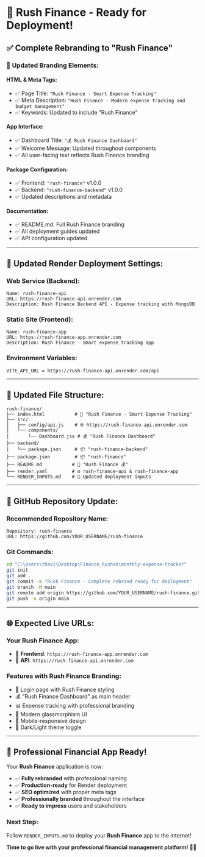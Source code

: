 # 🏦 Rush Finance - Ready for Deployment! 

## ✅ Complete Rebranding to "Rush Finance"

### 🎯 **Updated Branding Elements:**

#### **HTML & Meta Tags:**
- ✅ Page Title: `"Rush Finance - Smart Expense Tracking"`
- ✅ Meta Description: `"Rush Finance - Modern expense tracking and budget management"`
- ✅ Keywords: Updated to include "Rush Finance"

#### **App Interface:**
- ✅ Dashboard Title: `"💰 Rush Finance Dashboard"`
- ✅ Welcome Message: Updated throughout components
- ✅ All user-facing text reflects Rush Finance branding

#### **Package Configuration:**
- ✅ Frontend: `"rush-finance"` v1.0.0
- ✅ Backend: `"rush-finance-backend"` v1.0.0
- ✅ Updated descriptions and metadata

#### **Documentation:**
- ✅ README.md: Full Rush Finance branding
- ✅ All deployment guides updated
- ✅ API configuration updated

---

## 🚀 **Updated Render Deployment Settings:**

### **Web Service (Backend):**
```
Name: rush-finance-api
URL: https://rush-finance-api.onrender.com
Description: Rush Finance Backend API - Expense tracking with MongoDB
```

### **Static Site (Frontend):**
```
Name: rush-finance-app  
URL: https://rush-finance-app.onrender.com
Description: Rush Finance - Smart expense tracking app
```

### **Environment Variables:**
```
VITE_API_URL = https://rush-finance-api.onrender.com/api
```

---

## 📁 **Updated File Structure:**
```
rush-finance/
├── index.html           # 🏦 "Rush Finance - Smart Expense Tracking"
├── src/
│   ├── config/api.js    # 🌐 https://rush-finance-api.onrender.com
│   └── components/
│       └── Dashboard.jsx # 💰 "Rush Finance Dashboard"
├── backend/
│   └── package.json     # 📦 "rush-finance-backend"
├── package.json         # 📦 "rush-finance"
├── README.md           # 📖 "Rush Finance 💰"
├── render.yaml         # ⚙️ rush-finance-api & rush-finance-app
└── RENDER_INPUTS.md    # 📝 Updated deployment inputs
```

---

## 🎯 **GitHub Repository Update:**

### **Recommended Repository Name:**
```
Repository: rush-finance
URL: https://github.com/YOUR_USERNAME/rush-finance
```

### **Git Commands:**
```bash
cd "C:\Users\thavi\Desktop\Finance_Rushan\monthly-expense-tracker"
git init
git add .
git commit -m "Rush Finance - Complete rebrand ready for deployment"
git branch -M main
git remote add origin https://github.com/YOUR_USERNAME/rush-finance.git
git push -u origin main
```

---

## 🌐 **Expected Live URLs:**

### **Your Rush Finance App:**
- 🏦 **Frontend**: `https://rush-finance-app.onrender.com`
- 🔧 **API**: `https://rush-finance-api.onrender.com`

### **Features with Rush Finance Branding:**
- 🔐 Login page with Rush Finance styling
- 💰 "Rush Finance Dashboard" as main header
- 📊 Expense tracking with professional branding
- 🎨 Modern glassmorphism UI
- 📱 Mobile-responsive design
- 🌙 Dark/Light theme toggle

---

## 🎉 **Professional Financial App Ready!**

Your **Rush Finance** application is now:
- ✅ **Fully rebranded** with professional naming
- ✅ **Production-ready** for Render deployment
- ✅ **SEO optimized** with proper meta tags
- ✅ **Professionally branded** throughout the interface
- ✅ **Ready to impress** users and stakeholders

### **Next Step:** 
Follow `RENDER_INPUTS.md` to deploy your **Rush Finance** app to the internet! 

**Time to go live with your professional financial management platform!** 🚀💼